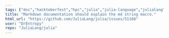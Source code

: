 ```yaml
---
tags: ["doc","hacktoberfest","hpc","julia","julia-language","julialang","machine-learning","markdown","numerical","programming-language","science","scientific"]
title: "Markdown documentation should explain the md string macro."
html_url: "https://github.com/JuliaLang/julia/issues/51168"
user: "DrEntropy"
repo: "JuliaLang/julia"
---
```


